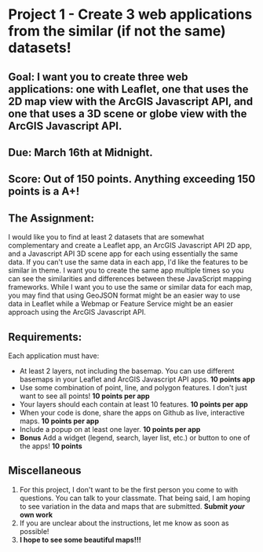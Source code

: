 # Project 1 - Create 3 web applications from the similar (if not the same) datasets!

## Goal: I want you to create three web applications: one with Leaflet, one that uses the 2D map view with the ArcGIS Javascript API, and one that uses a 3D scene or globe view with the ArcGIS Javascript API.
## Due: March 16th at Midnight.
## Score: Out of 150 points. Anything exceeding 150 points is a A+!

## The Assignment: 
I would like you to find at least 2 datasets that are somewhat complementary and create a Leaflet app, an ArcGIS Javascript API 2D app, and a Javascript API 3D scene app for each using essentially the same data.  If you can't use the same data in each app, I'd like the features to be similar in theme. I want you to create the same app multiple times so you can see the similarities and differences between these JavaScript mapping frameworks. While I want you to use the same or similar data for each map, you may find that using GeoJSON format might be an easier way to use data in Leaflet while a Webmap or Feature Service might be an easier approach using the ArcGIS Javascript API. 

## Requirements:
Each application must have:
- At least 2 layers, not including the basemap. You can use different basemaps in your Leaflet and ArcGIS Javascript API apps. **10 points app**
- Use some combination of point, line, and polygon features. I don't just want to see all points! **10 points per app**
- Your layers should each contain at least 10 features. **10 points per app**
- When your code is done, share the apps on Github as live, interactive maps. **10 points per app**
- Include a popup on at least one layer. **10 points per app**
- **Bonus** Add a widget (legend, search, layer list, etc.) or button to one of the apps! **10 points**

## Miscellaneous
1. For this project, I don't want to be the first person you come to with questions. You can talk to your classmate. That being said, I am hoping to see variation in the data and maps that are submitted. **Submit *your* own work**
2. If you are unclear about the instructions, let me know as soon as possible!
3. **I hope to see some beautiful maps!!!**
